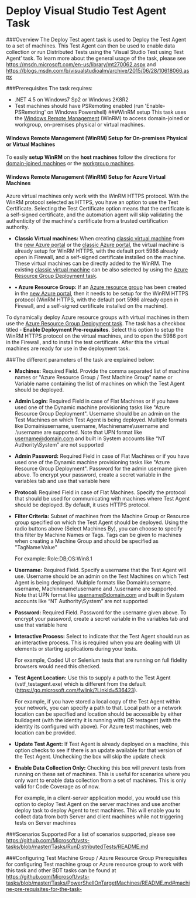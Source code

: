 ﻿# Deploy Visual Studio Test Agent Task

###Overview
The Deploy Test agent task is used to Deploy the Test Agent to a set of machines. This Test Agent can then be used to enable data collection or run Distributed Tests using the ‘Visual Studio Test using Test Agent’ task. 
To learn more about the general usage of the task, please see https://msdn.microsoft.com/en-us/library/mt270062.aspx and https://blogs.msdn.com/b/visualstudioalm/archive/2015/06/28/10618066.aspx

###Prerequisites
The task requires:
- .NET 4.5 on Windows7 Sp2 or Windows 2K8R2
- Test machines should have PSRemoting enabled (run 'Enable-PSRemoting' on Windows Powershell)
###WinRM setup
This task uses the [Windows Remote Management](https://msdn.microsoft.com/en-us/library/aa384426.aspx) (WinRM) to access domain-joined or workgroup, on-premises physical or virtual machines.

#### Windows Remote Management (WinRM) Setup for On-premises Physical or Virtual Machines
To easily **setup WinRM** on the **host machines** follow the directions for [domain-joined machines](https://www.visualstudio.com/en-us/docs/release/examples/other-servers/net-to-vm) or the [workgroup machines](https://www.visualstudio.com/en-us/docs/release/examples/other-servers/net-to-workgroup-vm).

#### Windows Remote Management (WinRM) Setup for Azure Virtual Machines
Azure virtual machines only work with the WinRM HTTPS protocol. With the WinRM protocol selected as HTTPS, you have an option to use the Test Certificate. Selecting the Test Certificate option means that the certificate is a self-signed certificate, and the automation agent will skip validating the authenticity of the machine's certificate from a trusted certification authority.

-	**Classic Virtual machines:** When creating [classic virtual machine](https://azure.microsoft.com/en-us/documentation/articles/virtual-machines-windows-tutorial-classic-portal/) from the [new Azure portal](https://portal.azure.com/) or the [classic Azure portal](https://manage.windowsazure.com/), the virtual machine is already setup for WinRM HTTPS, with the default port 5986 already open in Firewall, and a self-signed certificate installed on the machine. These virtual machines can be directly added to the WinRM. The existing [classic virtual machine](https://azure.microsoft.com/en-us/documentation/articles/virtual-machines-windows-tutorial-classic-portal/) can be also selected by using the [Azure Resource Group Deployment task](https://github.com/Microsoft/vso-agent-tasks/tree/master/Tasks/DeployAzureResourceGroup).

- **•	Azure Resource Group:** If an [Azure resource group](https://azure.microsoft.com/en-us/documentation/articles/virtual-machines-windows-hero-tutorial/) has been created in the [new Azure portal](https://portal.azure.com/), then it needs to be setup for the WinRM HTTPS protocol (WinRM HTTPS, with the default port 5986 already open in Firewall, and a self-signed certificate installed on the machine).

To dynamically deploy Azure resource groups with virtual machines in them use the [Azure Resource Group Deployment task](https://github.com/Microsoft/vso-agent-tasks/tree/master/Tasks/DeployAzureResourceGroup). The task has a checkbox titled - **Enable Deployment Pre-requisites**. Select this option to setup the WinRM HTTPS protocol on the virtual machines, and to open the 5986 port in the Firewall, and to install the test certificate. After this the virtual machines are ready for use in the deployment task.

###The different parameters of the task are explained below:

- **Machines:** Required Field. Provide the comma separated list of machine names or "Azure Resource Group / Test Machine Group" name or Variable name containing the list of machines on which the Test Agent should be deployed.

- **Admin Login:** Required Field in case of Flat Machines or if you have used one of the Dynamic machine provisioning tasks like "Azure Resource Group Deployment". Username should be an admin on the Test Machines on which Test Agent is being deployed. Multiple formats like Domain\username, username, Machinename\username and .\username are supported. Note that UPN format like username@domain.com and built in System accounts like “NT Authority\System” are not supported

- **Admin Password:** Required Field in case of Flat Machines or if you have used one of the Dynamic machine provisioning tasks like "Azure Resource Group Deployment". Password for the admin username given above. To encrypt your password, create a secret variable in the variables tab and use that variable here

- **Protocol:** Required Field in case of Flat Machines. Specify the protocol that should be used for communicating with machines where Test Agent should be deployed. By default, it uses HTTPS protocol.

- **Filter Criteria:**	Subset of machines from the Machine Group or Resource group specified on which the Test Agent should be deployed. Using the radio buttons above (Select Machines By), you can choose to specify this filter by Machine Names or Tags. Tags can be given to machines when creating a Machine Group and should be specified as "TagName:Value"

  For example: Role:DB;OS:Win8.1

- **Username:**	Required Field. Specify a username that the Test Agent will use. Username should be an admin on the Test Machines on which Test Agent is being deployed. Multiple formats like Domain\username, username, Machinename\username and .\username are supported. Note that UPN format like username@domain.com and built in System accounts like “NT Authority\System” are not supported

- **Password:**	Required Field. Password for the username given above. To encrypt your password, create a secret variable in the variables tab and use that variable here

- **Interactive Process:**	Select to indicate that the Test Agent should run as an interactive process. This is required when you are dealing with UI elements or starting applications during your tests. 

  For example, Coded UI or Selenium tests that are running on full fidelity browsers would need this checked.

- **Test Agent Location:**	Use this to supply a path to the Test Agent (vstf_testagent.exe) which is different from the default (https://go.microsoft.com/fwlink/?LinkId=536423).
  
  For example, if you have stored a local copy of the Test Agent within your network, you can specify a path to that. Local path or a network location can be specified and location should be accessible by either buildagent (with the identity it is running with) OR testagent (with the identity its configured with above). For Azure test machines, web location can be provided. 

- **Update Test Agent:**	If Test Agent is already deployed on a machine, this option checks to see if there is an update available for that version of the Test Agent. Unchecking the box will skip the update check

- **Enable Data Collection Only:**	Checking this box will prevent tests from running on these set of machines. This is useful for scenarios where you only want to enable data collection from a set of machines. This is only valid for Code Coverage as of now.

  For example, in a client-server application model, you would use this option to deploy Test Agent on the server machines and use another deploy task to deploy Agent to test machines. This will enable you to collect data from both Server and client machines while not triggering tests on Server machines 
  
###Scenarios Supported
For a list of scenarios supported, please see https://github.com/Microsoft/vsts-tasks/blob/master/Tasks/RunDistributedTests/README.md 

###Configuring Test Machine Group / Azure Resource Group
Prerequisites for configuring Test machine group or Azure resource group to work with this task and other BDT tasks can be found at https://github.com/Microsoft/vsts-tasks/blob/master/Tasks/PowerShellOnTargetMachines/README.md#machine-pre-requisites-for-the-task-
